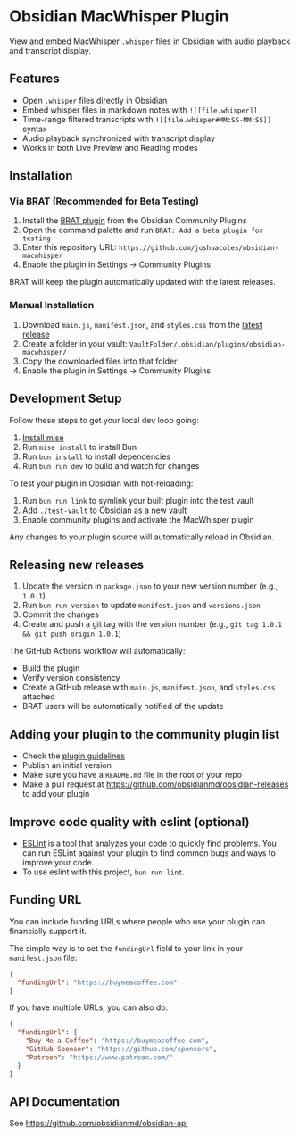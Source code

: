 # Obsidian MacWhisper Plugin

View and embed MacWhisper `.whisper` files in Obsidian with audio playback and transcript display.

## Features

- Open `.whisper` files directly in Obsidian
- Embed whisper files in markdown notes with `![[file.whisper]]`
- Time-range filtered transcripts with `![[file.whisper#MM:SS-MM:SS]]` syntax
- Audio playback synchronized with transcript display
- Works in both Live Preview and Reading modes

## Installation

### Via BRAT (Recommended for Beta Testing)

1. Install the [BRAT plugin](https://github.com/TfTHacker/obsidian42-brat) from the Obsidian Community Plugins
2. Open the command palette and run `BRAT: Add a beta plugin for testing`
3. Enter this repository URL: `https://github.com/joshuacoles/obsidian-macwhisper`
4. Enable the plugin in Settings → Community Plugins

BRAT will keep the plugin automatically updated with the latest releases.

### Manual Installation

1. Download `main.js`, `manifest.json`, and `styles.css` from the [latest release](https://github.com/joshuacoles/obsidian-macwhisper/releases/latest)
2. Create a folder in your vault: `VaultFolder/.obsidian/plugins/obsidian-macwhisper/`
3. Copy the downloaded files into that folder
4. Enable the plugin in Settings → Community Plugins

## Development Setup

Follow these steps to get your local dev loop going:

1. [Install mise](https://mise.jdx.dev/getting-started.html)
2. Run `mise install` to install Bun
3. Run `bun install` to install dependencies
4. Run `bun run dev` to build and watch for changes

To test your plugin in Obsidian with hot-reloading:

1. Run `bun run link` to symlink your built plugin into the test vault
2. Add `./test-vault` to Obsidian as a new vault
3. Enable community plugins and activate the MacWhisper plugin

Any changes to your plugin source will automatically reload in Obsidian.

## Releasing new releases

1. Update the version in `package.json` to your new version number (e.g., `1.0.1`)
2. Run `bun run version` to update `manifest.json` and `versions.json`
3. Commit the changes
4. Create and push a git tag with the version number (e.g., `git tag 1.0.1 && git push origin 1.0.1`)

The GitHub Actions workflow will automatically:
- Build the plugin
- Verify version consistency
- Create a GitHub release with `main.js`, `manifest.json`, and `styles.css` attached
- BRAT users will be automatically notified of the update

## Adding your plugin to the community plugin list

- Check the [plugin guidelines](https://docs.obsidian.md/Plugins/Releasing/Plugin+guidelines)
- Publish an initial version
- Make sure you have a `README.md` file in the root of your repo
- Make a pull request at https://github.com/obsidianmd/obsidian-releases to add your plugin

## Improve code quality with eslint (optional)

- [ESLint](https://eslint.org/) is a tool that analyzes your code to quickly find problems. You can run ESLint against your plugin to find common bugs and ways to improve your code.
- To use eslint with this project, `bun run lint`.

## Funding URL

You can include funding URLs where people who use your plugin can financially support it.

The simple way is to set the `fundingUrl` field to your link in your `manifest.json` file:

```json
{
  "fundingUrl": "https://buymeacoffee.com"
}
```

If you have multiple URLs, you can also do:

```json
{
  "fundingUrl": {
    "Buy Me a Coffee": "https://buymeacoffee.com",
    "GitHub Sponsor": "https://github.com/sponsors",
    "Patreon": "https://www.patreon.com/"
  }
}
```

## API Documentation

See https://github.com/obsidianmd/obsidian-api
